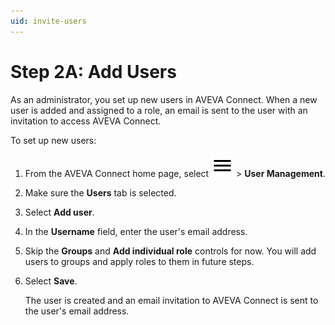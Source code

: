 ```yaml
---
uid: invite-users
---
```


# Step 2A: Add Users

As an administrator, you set up new users in AVEVA Connect. When a new user is added and assigned to a role, an email is sent to the user with an invitation to access AVEVA Connect.

To set up new users:

1. From the AVEVA Connect home page, select ![menu](../../../../../_icons/default/menu.svg) > **User Management**.

1. Make sure the **Users** tab is selected.

1. Select **Add user**.

1. In the **Username** field, enter the user's email address.

1. Skip the **Groups** and **Add individual role** controls for now. You will add users to groups and apply roles to them in future steps.

1. Select **Save**.

   The user is created and an email invitation to AVEVA Connect is sent to the user's email address.
